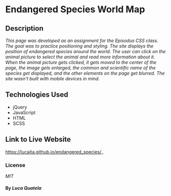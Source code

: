 # Endangered Species World Map

## Description

_This page was developed as an assignment for the Episodus CSS class. The goal was to practice positioning and styling.
The site displays the position of endangered species around the world. The user can click on the animal picture to select the animal and read more information about it.
When the animal picture gets clicked, it gets moved to the center of the page, the image gets enlarged, the common and scientific name of the species get displayed, and the other elements on the page get blurred.
The site wasn't built with mobile devices in mind._

## Technologies Used

* jQuery
* JavaScript
* HTML
* SCSS

## Link to Live Website
https://lucaita.github.io/endangered_species/_

### License

*MIT*

#### By _**Luca Quatela**_
